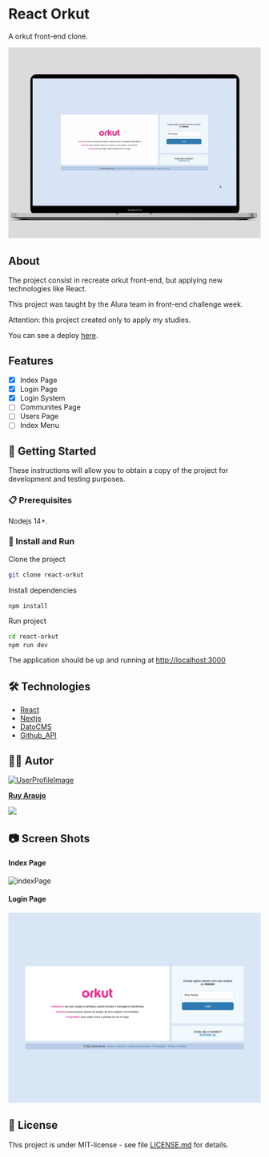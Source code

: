 # React Orkut

A orkut front-end clone.

![cover](media/screenShots/cover.gif)

## About

The project consist in recreate orkut front-end, but applying new technologies like React.

This project was taught by the Alura team in front-end challenge week.

Attention: this project created only to apply my studies.

You can see a deploy [here]().

## Features

- [x] Index Page
- [x] Login Page
- [x] Login System
- [ ] Communites Page
- [ ] Users Page
- [ ] Index Menu

## 🚀 Getting Started

These instructions will allow you to obtain a copy of the project for development and testing purposes.

### 📋 Prerequisites

Nodejs 14+.

### 🔧 Install and Run

Clone the project

```sh
git clone react-orkut
```

Install dependencies

```
npm install
```

Run project

```sh
cd react-orkut
npm run dev
```

The application should be up and running at [http://localhost:3000](http://localhost:3000)

## 🛠️ Technologies

- [React](https://reactjs.org/)
- [Nextjs](https://nextjs.org/)
- [DatoCMS](https://www.datocms.com/)
- [Github_API](https://docs.github.com/en/rest)

## 🧑‍🎨 Autor

<a href="https://github.com/Ruy-Araujo">
 <img
 src="https://avatars.githubusercontent.com/u/53796141?v=4" 
 width="100px;" 
 alt="UserProfileImage"
 />
 <p><strong>Ruy Araujo</strong></p>
</a>

[<img src="https://img.shields.io/badge/LinkedIn-0077B5?style=for-the-badge&logo=linkedin&logoColor=white" width="100"/>](https://www.linkedin.com/in/ruy-araujo)

## 📷 Screen Shots

#### Index Page
![indexPage](media/screenShots/indexPage.gif)

#### Login Page
![loginPage](media/screenShots/loginPage.png)


## 📄 License

This project is under MIT-license - see file [LICENSE.md](https://github.com/usuario/projeto/licenca) for details.


